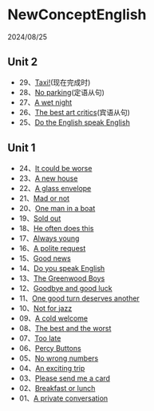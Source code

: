 # NewConceptEnglish

2024/08/25

## Unit 2

- 29、[Taxi!](https://github.com/L0NG1NG/NewConceptEnglish/blob/main/2/Lesson29.md)(现在完成时)
- 28、[No parking](https://github.com/L0NG1NG/NewConceptEnglish/blob/main/2/Lesson28.md)(定语从句)
- 27、[A wet night](https://github.com/L0NG1NG/NewConceptEnglish/blob/main/2/Lesson27.md)
- 26、[The best art critics](https://github.com/L0NG1NG/NewConceptEnglish/blob/main/2/Lesson26.md)(宾语从句)
- 25、[Do the English speak English](https://github.com/L0NG1NG/NewConceptEnglish/blob/main/2/Lesson25.md)

## Unit 1

- 24、[It could be worse](https://github.com/L0NG1NG/NewConceptEnglish/blob/main/2/Lesson24.md)
- 23、[A new house](https://github.com/L0NG1NG/NewConceptEnglish/blob/main/2/Lesson23.md)
- 22、[A glass envelope](https://github.com/L0NG1NG/NewConceptEnglish/blob/main/2/Lesson22.md)
- 21、[Mad or not](https://github.com/L0NG1NG/NewConceptEnglish/blob/main/2/Lesson21.md)
- 20、[One man in a boat](https://github.com/L0NG1NG/NewConceptEnglish/blob/main/2/Lesson20.md)
- 19、[Sold out](https://github.com/L0NG1NG/NewConceptEnglish/blob/main/2/Lesson19.md)
- 18、[He often does this](https://github.com/L0NG1NG/NewConceptEnglish/blob/main/2/Lesson18.md)
- 17、[Always young](https://github.com/L0NG1NG/NewConceptEnglish/blob/main/2/Lesson17.md)
- 16、[A polite request](https://github.com/L0NG1NG/NewConceptEnglish/blob/main/2/Lesson16.md)
- 15、[Good news](https://github.com/L0NG1NG/NewConceptEnglish/blob/main/2/Lesson15.md)
- 14、[Do you speak English](https://github.com/L0NG1NG/NewConceptEnglish/blob/main/2/Lesson14.md)
- 13、[The Greenwood Boys](https://github.com/L0NG1NG/NewConceptEnglish/blob/main/2/Lesson13.md)
- 12、[Goodbye and good luck](https://github.com/L0NG1NG/NewConceptEnglish/blob/main/2/Lesson12.md)
- 11、[One good turn deserves another](https://github.com/L0NG1NG/NewConceptEnglish/blob/main/2/Lesson11.md)
- 10、[Not for jazz](https://github.com/L0NG1NG/NewConceptEnglish/blob/main/2/Lesson10.md)
- 09、[A cold welcome](https://github.com/L0NG1NG/NewConceptEnglish/blob/main/2/Lesson09.md)
- 08、[The best and the worst](https://github.com/L0NG1NG/NewConceptEnglish/blob/main/2/Lesson08.md)
- 07、[Too late](https://github.com/L0NG1NG/NewConceptEnglish/blob/main/2/Lesson07.md)
- 06、[Percy Buttons](https://github.com/L0NG1NG/NewConceptEnglish/blob/main/2/Lesson06.md)
- 05、[No wrong numbers](https://github.com/L0NG1NG/NewConceptEnglish/blob/main/2/Lesson05.md)
- 04、[An exciting trip](https://github.com/L0NG1NG/NewConceptEnglish/blob/main/2/Lesson04.md)
- 03、[Please send me a card](https://github.com/L0NG1NG/NewConceptEnglish/blob/main/2/Lesson03.md)
- 02、[Breakfast or lunch](https://github.com/L0NG1NG/NewConceptEnglish/blob/main/2/Lesson02.md)
- 01、[A private conversation](https://github.com/L0NG1NG/NewConceptEnglish/blob/main/2/Lesson01.md)
